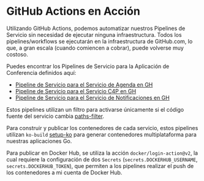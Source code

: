 # GitHub Actions en Acción

Utilizando GitHub Actions, podemos automatizar nuestros Pipelines de Servicio sin necesidad de ejecutar ninguna
infraestructura. Todos los pipelines/workflows se ejecutarán en la infraestructura de GitHub.com, lo que, a gran
escala (cuando comiencen a cobrar), puede volverse muy costoso.

Puedes encontrar los Pipelines de Servicio para la Aplicación de Conferencia definidos aquí:

- [Pipeline de Servicio para el Servicio de Agenda en GH](../../.github/workflows/agenda-service-service-pipeline.yaml)
- [Pipeline de Servicio para el Servicio C4P en GH](../../.github/workflows/c4p-service-service-pipeline.yaml)
- [Pipeline de Servicio para el Servicio de Notificaciones en GH](../../.github/workflows/notifications-service-service-pipeline.yaml)

Estos pipelines utilizan un filtro para activarse únicamente si el código fuente del servicio
cambia [paths-filter](https://github.com/dorny/paths-filter).

Para construir y publicar los contenedores de cada servicio, estos pipelines
utilizan `ko-build` [setup-ko](https://github.com/ko-build/setup-ko) para generar
contenedores multiplataforma para nuestras aplicaciones Go.

Para publicar en Docker Hub, se utiliza la acción `docker/login-action@v2`, la cual requiere la configuración de dos
`Secrets` (`secrets.DOCKERHUB_USERNAME`, `secrets.DOCKERHUB_TOKEN`), que permiten a los pipelines realizar el push
de los contenedores a mi cuenta de Docker Hub.